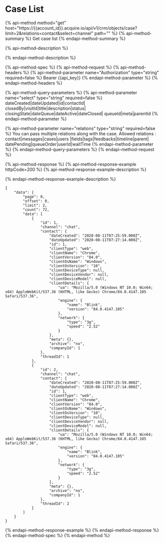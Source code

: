 # Case List

{% api-method method="get" host="https://{{account\_id}}.acquire.io/api/v1/crm/objects/case?limit=2&relations=contact&select=channel" path="" %}
{% api-method-summary %}
Get case list
{% endapi-method-summary %}

{% api-method-description %}

{% endapi-method-description %}

{% api-method-spec %}
{% api-method-request %}
{% api-method-headers %}
{% api-method-parameter name="Authorization" type="string" required=false %}
Bearer {{api\_key}}
{% endapi-method-parameter %}
{% endapi-method-headers %}

{% api-method-query-parameters %}
{% api-method-parameter name="select" type="string" required=false %}
dateCreated\|dateUpdated\|id\|contactId\| closedBy\|visitId\|title\|description\|status\| closingState\|dateQueue\|dateActive\|dateClosed\| queueId\|meta\|parentId
{% endapi-method-parameter %}

{% api-method-parameter name="relations" type="string" required=false %}
You can pass multiple relations along with the case. Allowed relations : contact\|messages\|cases\|users \|fields\|tags\|feedbacks\|timeline\|parent\| datePending\|queueOrder\|userId\|waitTime
{% endapi-method-parameter %}
{% endapi-method-query-parameters %}
{% endapi-method-request %}

{% api-method-response %}
{% api-method-response-example httpCode=200 %}
{% api-method-response-example-description %}

{% endapi-method-response-example-description %}

```
{
    "data": {
        "page": 0,
        "offset": 0,
        "limit": 2,
        "count": 72,
        "data": [
            {
                "id": 1,
                "channel": "chat",
                "contact": {
                    "dateCreated": "2020-08-11T07:25:59.000Z",
                    "dateUpdated": "2020-08-11T07:27:14.000Z",
                    "id": 1,
                    "clientType": "web",
                    "clientName": "Chrome",
                    "clientVersion": "84.0",
                    "clientOsName": "Windows",
                    "clientOsVersion": "10",
                    "clientDeviceType": null,
                    "clientDeviceVendor": null,
                    "clientDeviceModel": null,
                    "clientDetails": {
                        "ua": "Mozilla/5.0 (Windows NT 10.0; Win64; x64) AppleWebKit/537.36 (KHTML, like Gecko) Chrome/84.0.4147.105 Safari/537.36",
                        "engine": {
                            "name": "Blink",
                            "version": "84.0.4147.105"
                        },
                        "network": {
                            "type": "3g",
                            "speed": "2.52"
                        }
                    },
                    "meta": {},
                    "archive": "no",
                    "companyId": 1
                },
                "threadId": 1
            },
            {
                "id": 2,
                "channel": "chat",
                "contact": {
                    "dateCreated": "2020-08-11T07:25:59.000Z",
                    "dateUpdated": "2020-08-11T07:27:14.000Z",
                    "id": 1,
                    "clientType": "web",
                    "clientName": "Chrome",
                    "clientVersion": "84.0",
                    "clientOsName": "Windows",
                    "clientOsVersion": "10",
                    "clientDeviceType": null,
                    "clientDeviceVendor": null,
                    "clientDeviceModel": null,
                    "clientDetails": {
                        "ua": "Mozilla/5.0 (Windows NT 10.0; Win64; x64) AppleWebKit/537.36 (KHTML, like Gecko) Chrome/84.0.4147.105 Safari/537.36",
                        "engine": {
                            "name": "Blink",
                            "version": "84.0.4147.105"
                        },
                        "network": {
                            "type": "3g",
                            "speed": "2.52"
                        }
                    },
                    "meta": {},
                    "archive": "no",
                    "companyId": 1
                },
                "threadId": 2
            }
        ]
    }
}
```
{% endapi-method-response-example %}
{% endapi-method-response %}
{% endapi-method-spec %}
{% endapi-method %}



